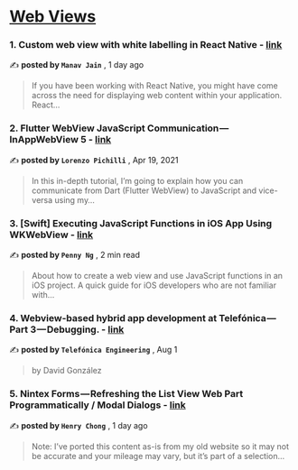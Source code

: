 
<h1><a href=https://medium.com/tag/webview/recommended target="_blank" rel="noopener noreferrer">Web Views</a></h1>
<h3>1. Custom web view with white labelling in React Native - <a href=https://medium.com/@manav-jain/custom-web-view-with-white-labelling-in-react-native-c67745b0a35c?source=tag_recommended_feed---------0-84----------webview----------38e9b2ad_9c6a_4ea9_881a_1f570ff039a1------- target="_blank" rel="noopener noreferrer">link</a></h3>

✍️ **posted by `Manav Jain`** <date> , 1 day ago</date>

<blockquote>If you have been working with React Native, you might have come across the need for displaying web content within your application. React…</blockquote>

<h3>2. Flutter WebView JavaScript Communication — InAppWebView 5 - <a href=https://medium.com/flutter-community/flutter-webview-javascript-communication-inappwebview-5-403088610949?source=tag_recommended_feed---------1-85----------webview----------38e9b2ad_9c6a_4ea9_881a_1f570ff039a1------- target="_blank" rel="noopener noreferrer">link</a></h3>

✍️ **posted by `Lorenzo Pichilli`** <date> , Apr 19, 2021</date>

<blockquote>In this in-depth tutorial, I’m going to explain how you can communicate from Dart (Flutter WebView) to JavaScript and vice-versa using my…</blockquote>

<h3>3. [Swift] Executing JavaScript Functions in iOS App Using WKWebView - <a href=https://medium.com/gitconnected/swift-executing-javascript-functions-in-ios-app-using-wkwebview-f905dd1a489?source=tag_recommended_feed---------2-84----------webview----------38e9b2ad_9c6a_4ea9_881a_1f570ff039a1------- target="_blank" rel="noopener noreferrer">link</a></h3>

✍️ **posted by `Penny Ng`** <date> , 2 min read</date>

<blockquote>About how to create a web view and use JavaScript functions in an iOS project. A quick guide for iOS developers who are not familiar with…</blockquote>

<h3>4. Webview-based hybrid app development at Telefónica — Part 3 — Debugging. - <a href=https://medium.com/telefonica-i-d-engineering/webview-based-hybrid-app-development-at-telefónica-part-3-debugging-357397336a39?source=tag_recommended_feed---------3-85----------webview----------38e9b2ad_9c6a_4ea9_881a_1f570ff039a1------- target="_blank" rel="noopener noreferrer">link</a></h3>

✍️ **posted by `Telefónica Engineering`** <date> , Aug 1</date>

<blockquote>by David González</blockquote>

<h3>5. Nintex Forms — Refreshing the List View Web Part Programmatically / Modal Dialogs - <a href=https://medium.com/@henry.chong/nintex-forms-refreshing-the-list-view-web-part-programmatically-modal-dialogs-48461aac666d?source=tag_recommended_feed---------4-84----------webview----------38e9b2ad_9c6a_4ea9_881a_1f570ff039a1------- target="_blank" rel="noopener noreferrer">link</a></h3>

✍️ **posted by `Henry Chong`** <date> , 1 day ago</date>

<blockquote>Note: I’ve ported this content as-is from my old website so it may not be accurate and your mileage may vary, but it’s part of a selection…</blockquote>

